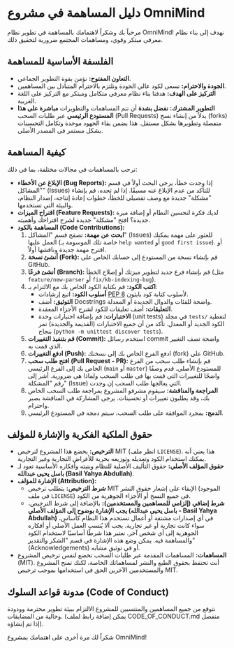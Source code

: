 # دليل المساهمة في مشروع OmniMind

مرحباً بك وشكراً لاهتمامك بالمساهمة في تطوير نظام OmniMind! نهدف إلى بناء نظام معرفي مبتكر وقوي، ومساهمات المجتمع ضرورية لتحقيق ذلك.

## الفلسفة الأساسية للمساهمة

*   **التعاون المفتوح:** نؤمن بقوة التطوير الجماعي.
*   **الجودة والاحترام:** نسعى لكود عالي الجودة ونلتزم بالاحترام المتبادل بين المساهمين.
*   **التركيز على الهدف:** هدفنا بناء نظام معرفي متكامل ومبتكر مع التركيز على اللغة العربية.
*   **التطوير المشترك:** **نفضل بشدة** أن تتم المساهمات والتطويرات **مباشرة على هذا المستودع الرئيسي** عبر طلبات السحب (Pull Requests) بدلاً من إنشاء نسخ (forks) منفصلة وتطويرها بشكل مستقل. هذا يضمن بقاء الجهود موحدة وتكامل التحسينات بشكل مستمر في المصدر الأصلي.

## كيفية المساهمة

نرحب بالمساهمات في مجالات مختلفة، بما في ذلك:

*   **الإبلاغ عن الأخطاء (Bug Reports):** إذا وجدت خطأ، يرجى البحث أولاً في قسم "المشاكل" (Issues) للتأكد من عدم الإبلاغ عنه مسبقًا. إذا لم تجده، قم بإنشاء "مشكلة" جديدة مع وصف تفصيلي للخطأ، خطوات إعادة إنتاجه، إصدار النظام، والبيئة التي تستخدمها.
*   **اقتراح الميزات (Feature Requests):** لديك فكرة لتحسين النظام أو إضافة ميزة جديدة؟ افتح "مشكلة" جديدة لشرح اقتراحك وأهميته.
*   **المساهمة بالكود (Code Contributions):**
    1.  **ابحث عن مهمة:** تصفح قسم "المشاكل" (Issues) للعثور على مهمة يمكنك العمل عليها (خاصة تلك الموسومة بـ `help wanted` أو `good first issue`). أو اقترح مهمة جديدة وناقشها أولاً.
    2.  **أنشئ نسخة (Fork):** قم بإنشاء نسخة من المستودع إلى حسابك الخاص على GitHub.
    3.  **أنشئ فرعًا (Branch):** قم بإنشاء فرع جديد لتطوير ميزتك أو إصلاح الخطأ (مثل `feature/new-parser` أو `fix/kb-indexing-bug`).
    4.  **اكتب الكود:** قم بكتابة الكود الخاص بك مع الالتزام بـ:
        *   **أسلوب الكود:** اتبع إرشادات [PEP 8](https://www.python.org/dev/peps/pep-0008/) لأسلوب كتابة كود بايثون.
        *   **التوثيق:** أضف Docstrings واضحة للفئات والدوال الجديدة أو المعدلة.
        *   **التعليقات:** أضف تعليقات للكود لشرح الأجزاء المعقدة.
        *   **الاختبارات:** قم بإضافة اختبارات وحدة (unit tests) في مجلد `tests/` لتغطية الكود الجديد أو المعدل. تأكد من أن جميع الاختبارات (القديمة والجديدة) تمر بنجاح (`python -m unittest discover tests`).
    5.  **قم بتنفيذ التغييرات (Commit):** استخدم رسائل commit واضحة تصف التغيير الذي قمت به.
    6.  **ادفع التغييرات (Push):** ادفع الفرع الخاص بك إلى نسختك (fork) على GitHub.
    7.  **افتح طلب سحب (Pull Request - PR):** قم بإنشاء طلب سحب من الفرع الخاص بك إلى الفرع الرئيسي (`main` أو `master`) للمستودع الأصلي. قدم وصفًا واضحًا للتغييرات التي قمت بها في طلب السحب ولماذا هي ضرورية. أشر إلى رقم "المشكلة" (Issue) التي يعالجها طلب السحب إن وجدت.
    8.  **المراجعة والمناقشة:** سيقوم مشرفو المشروع بمراجعة طلب السحب الخاص بك، وقد يطلبون تغييرات أو تحسينات. يرجى المشاركة في المناقشة بصبر واحترام.
    9.  **الدمج:** بمجرد الموافقة على طلب السحب، سيتم دمجه في المستودع الرئيسي.

## حقوق الملكية الفكرية والإشارة للمؤلف

*   **الترخيص:** يخضع هذا المشروع لترخيص MIT (انظر ملف `LICENSE`). هذا يعني أنه يمكنك استخدام الكود وتعديله وتوزيعه بحرية للأغراض التجارية وغير التجارية.
*   **حقوق المؤلف الأصلي:** حقوق التأليف الأصلية للنظام وبنيته وأفكاره الأساسية تعود لـ **باسل يحيى عبدالله (Basil Yahya Abdullah)**.
*   **الإشارة للمؤلف (Attribution):**
    *   **شرط الترخيص:** يتطلب ترخيص MIT الإبقاء على إشعار حقوق النشر (الموجود في ملف `LICENSE`) في جميع النسخ أو الأجزاء الجوهرية من الكود.
    *   **شرط إضافي (إلزامي للمساهمين والمستخدمين):** بالإضافة إلى شرط الترخيص، **يجب الإشارة بوضوح إلى المؤلف الأصلي (باسل يحيى عبدالله - Basil Yahya Abdullah)** في أي إصدارات مشتقة أو أعمال تستخدم هذا النظام كأساس، سواء كانت تجارية أو غير تجارية. يجب ألا يُنسب العمل الأصلي أو أفكاره الجوهرية إلى أي شخص آخر. نعتبر هذا شرطًا أساسيًا لاستخدام الكود والمساهمة فيه. يمكن وضع هذه الإشارة في قسم "الشكر والتقدير" (Acknowledgements) أو في توثيق مشابه.
*   **المساهمات:** المساهمات المقدمة عبر طلبات السحب تخضع لنفس ترخيص المشروع (MIT). أنت تحتفظ بحقوق الطبع والنشر لمساهماتك الخاصة، لكنك تمنح المشروع والمستخدمين الآخرين الحق في استخدامها بموجب ترخيص MIT.

## مدونة قواعد السلوك (Code of Conduct)

نتوقع من جميع المساهمين والمنتسبين للمشروع الالتزام ببيئة تطوير محترمة وودودة وخالية من المضايقات. (يمكن إضافة رابط لملف CODE_OF_CONDUCT.md منفصل إذا تم إنشاؤه).

شكراً لك مرة أخرى على اهتمامك بمشروع OmniMind!